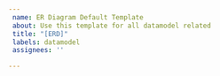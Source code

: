 ```yaml
---
 name: ER Diagram Default Template
 about: Use this template for all datamodel related
 title: "[ERD]"
 labels: datamodel
 assignees: ''

---
```

